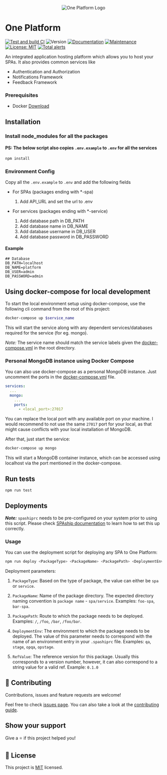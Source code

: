 <p align="center"><img src="https://avatars1.githubusercontent.com/u/58499608?s=100&v=4" alt="One Platform Logo"></p>

# One Platform

[![Test and build CI](https://github.com/1-Platform/one-platform/actions/workflows/test-and-build.yml/badge.svg)](https://github.com/1-Platform/one-platform/actions/workflows/test-and-build.yml)
![Version](https://img.shields.io/badge/version-0.1.0-blue.svg?cacheSeconds=2592000)
[![Documentation](https://img.shields.io/badge/documentation-yes-brightgreen.svg)](https://github.com/1-Platform/one-platform#readme)
[![Maintenance](https://img.shields.io/badge/Maintained%3F-yes-green.svg)](https://github.com/1-Platform/one-platform/graphs/commit-activity)
[![License: MIT](https://img.shields.io/github/license/1-Platform/one-platform)](https://github.com/1-Platform/one-platform/blob/master/LICENSE)
[![Total alerts](https://img.shields.io/lgtm/alerts/g/1-Platform/one-platform.svg?logo=lgtm&logoWidth=18)](https://lgtm.com/projects/g/1-Platform/one-platform/alerts/)

An integrated application hosting platform which allows you to host your SPAs. It also provides common services like

- Authentication and Authorization
- Notifications Framework
- Feedback Framework

### Prerequisites

- Docker [Download](https://www.docker.com/get-started)

## Installation

### Install node_modules for all the packages
#### PS: The below script also copies `.env.example` to `.env` for all the services
```sh
npm install
```

### Environment Config

Copy all the `.env.example` to `.env` and add the following fields

- For SPAs (packages ending with *-spa)
    1. Add API_URL and set the url to .env

- For services (packages ending with *-service)
    1. Add database path in DB_PATH
    2. Add database name in DB_NAME
    3. Add database username in DB_USER
    4. Add database password in DB_PASSWORD

#### Example
```properties
## Database
DB_PATH=localhost
DB_NAME=platform
DB_USER=admin
DB_PASSWORD=admin
```

## Using docker-compose for local development

To start the local environment setup using docker-compose, use the following cli command from the root of this project:

```sh
docker-compose up $service_name
```

This will start the service along with any dependent services/databases required for the service (for eg. mongo).

_Note:_ The service name should match the service labels given the [docker-compose.yml](./docker-compose.yml) in the root directory.

### Personal MongoDB instance using Docker Compose

You can also use docker-compose as a personal MongoDB instance. Just uncomment the ports in the [docker-compose.yml](./docker-compose.yml) file.

```yml
services:
  ...
  mongo:
    ...
    ports:
      - <local_port>:27017
```

You can replace the local port with any available port on your machine. I would recommend to not use the same `27017` port for your local, as that might cause conflicts with your local installation of MongoDB.

After that, just start the service:

```sh
docker-compose up mongo
```

This will start a MongoDB container instance, which can be accessed using localhost via the port mentioned in the docker-compose.

## Run tests

```sh
npm run test
```

## Deployments

***Note:*** `spashiprc` needs to be pre-configured on your system prior to using this script. Please check [SPAship documentation](https://spaship.io) to learn how to set this up correctly.

### Usage

You can use the deployment script for deploying any SPA to One Platform:

```sh
npm run deploy <PackageType> <PackageName> <PackagePath> <DeploymentEnv> <RefValue>
```

Deployment parameters:

1. `PackageType`: Based on the type of package, the value can either be `spa` or `service`.

2. `PackageName`: Name of the package directory. The expected directory naming convention is `package name` - `spa/service`. Examples: `foo-spa`, `bar-spa`.

3. `PackagePath`: Route to which the package needs to be deployed. Examples:  `/`, `/foo`, `/bar`, `/foo/bar`.

4. `DeploymentEnv`: The environment to which the package needs to be deployed. The value of this parameter needs to correspond with the name of an environment entry in your `.spashiprc` file. Examples: `qa`, `stage`, `opqa`, `opstage`.

5. `RefValue`: The reference version for this package. Usually this corresponds to a version number, however, it can also correspond to a string value for a valid ref. Example: `0.1.0`

## 🤝 Contributing

Contributions, issues and feature requests are welcome!

Feel free to check [issues page](https://github.com/1-Platform/one-platform/issues). You can also take a look at the [contributing guide](./CONTRIBUTING.md).

## Show your support

Give a ⭐️ if this project helped you!

## 📝 License

This project is [MIT](./LICENSE) licensed.
